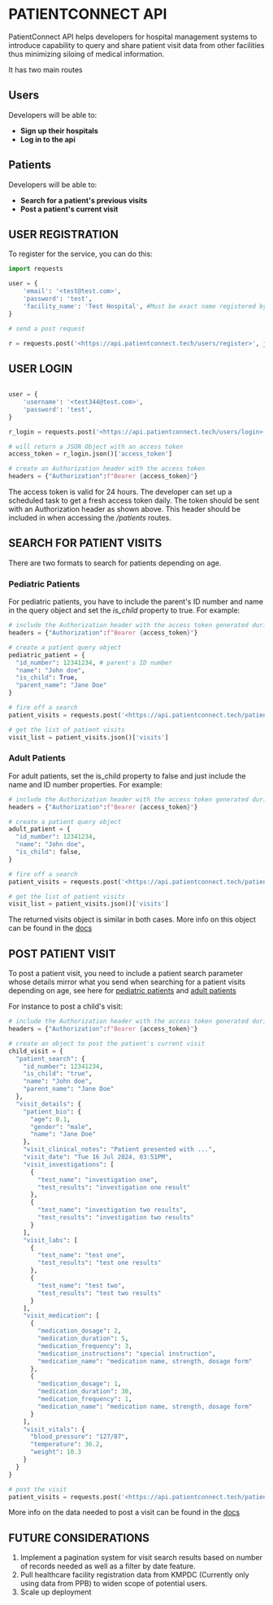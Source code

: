
# PATIENTCONNECT API

PatientConnect API helps developers for hospital management
systems to introduce capability to query and share patient visit data
from other facilities thus minimizing siloing of medical information.

It has two main routes

## Users

Developers will be able to:

* **Sign up their hospitals**
* **Log in to the api**

## Patients

Developers will be able to:

* **Search for a patient's previous visits**
* **Post a patient's current visit**

## USER REGISTRATION

To register for the service, you can do this:

```python
import requests

user = {
    'email': '<test@test.com>',
    'password': 'test',
    'facility_name': 'Test Hospital', #Must be exact name registered by regulatory authority including the town if used in registration eg Test Pharmacy (Nairobi)
}

# send a post request

r = requests.post('<https://api.patientconnect.tech/users/register>', json=user)

```

## USER LOGIN

```python

user = {
    'username': '<test344@test.com>',
    'password': 'test',
}

r_login = requests.post('<https://api.patientconnect.tech/users/login>', data=user)

# will return a JSON Object with an access token
access_token = r_login.json()['access_token']

# create an Authorization header with the access token
headers = {"Authorization":f"Bearer {access_token}"}

```

The access token is valid for 24 hours. The developer can set up a scheduled task to get a fresh access token daily. The token should be sent with an Authorization header as shown above. This header should be included in when accessing the _/patients_ routes.

## SEARCH FOR PATIENT VISITS

There are two formats to search for patients depending on age.

### Pediatric Patients

For pediatric patients, you have to include the parent's ID number and name in the query object and set the _is_child_ property to true.
For example:

```python
# include the Authorization header with the access token generated during login
headers = {"Authorization":f"Bearer {access_token}"}

# create a patient query object
pediatric_patient = {
  "id_number": 12341234, # parent's ID number
  "name": "John doe",
  "is_child": True,
  "parent_name": "Jane Doe"
}

# fire off a search
patient_visits = requests.post('<https://api.patientconnect.tech/patients/search>', headers=headers, json=pediatric_patient)

# get the list of patient visits
visit_list = patient_visits.json()['visits']
```

### Adult Patients

For adult patients, set the is_child property to false and just include the name and ID number properties.
For example:

```python
# include the Authorization header with the access token generated during login
headers = {"Authorization":f"Bearer {access_token}"}

# create a patient query object
adult_patient = {
  "id_number": 12341234,
  "name": "John doe",
  "is_child": false,
}

# fire off a search
patient_visits = requests.post('<https://api.patientconnect.tech/patients/search>', headers=headers, json=adult_patient)

# get the list of patient visits
visit_list = patient_visits.json()['visits']
```

The returned visits object is similar in both cases. More info on this object can be found in the [docs](https://api.patientconnect.tech/docs)

## POST PATIENT VISIT

To post a patient visit, you need to include a patient search parameter whose details mirror what you send when searching for a patient visits depending on age, see here for [pediatric patients](#pediatric-patients) and [adult patients](#adult-patients)

For instance to post a child's visit:

```python
# include the Authorization header with the access token generated during login
headers = {"Authorization":f"Bearer {access_token}"}

# create an object to post the patient's current visit
child_visit = {
  "patient_search": {
    "id_number": 12341234,
    "is_child": "true",
    "name": "John doe",
    "parent_name": "Jane Doe"
  },
  "visit_details": {
    "patient_bio": {
      "age": 0.1,
      "gender": "male",
      "name": "Jane Doe"
    },
    "visit_clinical_notes": "Patient presented with ...",
    "visit_date": "Tue 16 Jul 2024, 03:51PM",
    "visit_investigations": [
      {
        "test_name": "investigation one",
        "test_results": "investigation one result"
      },
      {
        "test_name": "investigation two results",
        "test_results": "investigation two results"
      }
    ],
    "visit_labs": [
      {
        "test_name": "test one",
        "test_results": "test one results"
      },
      {
        "test_name": "test two",
        "test_results": "test two results"
      }
    ],
    "visit_medication": [
      {
        "medication_dosage": 2,
        "medication_duration": 5,
        "medication_frequency": 3,
        "medication_instructions": "special instruction",
        "medication_name": "medication name, strength, dosage form"
      },
      {
        "medication_dosage": 1,
        "medication_duration": 30,
        "medication_frequency": 1,
        "medication_name": "medication name, strength, dosage form"
      }
    ],
    "visit_vitals": {
      "blood_pressure": "127/87",
      "temperature": 36.2,
      "weight": 10.3
    }
  }
}

# post the visit
patient_visits = requests.post('<https://api.patientconnect.tech/patients/visit>', headers=headers, json=child_patient)
```

More info on the data needed to post a visit can be found in the [docs](https://api.patientconnect.tech/docs)

## FUTURE CONSIDERATIONS

1. Implement a pagination system for visit search results based on number of records needed as well as a filter by date feature.
2. Pull healthcare facility registration data from KMPDC (Currently only using data from PPB) to widen scope of potential users.
3. Scale up deployment
